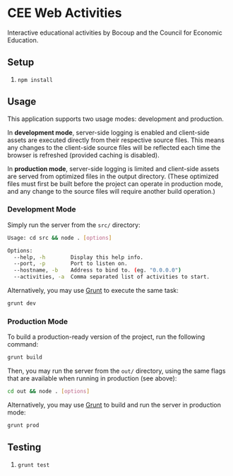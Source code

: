 # CEE Web Activities

Interactive educational activities by Bocoup and the Council for Economic
Education.

## Setup

1. `npm install`

## Usage

This application supports two usage modes: development and production.

In **development mode**, server-side logging is enabled and client-side assets
are executed directly from their respective source files. This means any
changes to the client-side source files will be reflected each time the browser
is refreshed (provided caching is disabled).

In **production mode**, server-side logging is limited and client-side assets
are served from optimized files in the output directory. (These optimized files
must first be built before the project can operate in production mode, and any
change to the source files will require another build operation.)

### Development Mode

Simply run the server from the `src/` directory:

```sh
Usage: cd src && node . [options]

Options:
  --help, -h        Display this help info.
  --port, -p        Port to listen on.
  --hostname, -b    Address to bind to. (eg. "0.0.0.0")
  --activities, -a  Comma separated list of activities to start.
```

Alternatively, you may use [Grunt](http://gruntjs.com) to execute the same
task:

```sh
grunt dev
```

### Production Mode

To build a production-ready version of the project, run the following command:

```sh
grunt build
```

Then, you may run the server from the `out/` directory, using the same flags
that are available when running in production (see above):

```sh
cd out && node . [options]
```

Alternatively, you may use [Grunt](http://gruntjs.com) to build and run the
server in production mode:

```sh
grunt prod
```

## Testing

1. `grunt test`

